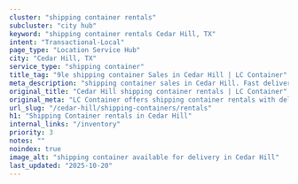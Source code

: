 ```yaml
---
cluster: "shipping container rentals"
subcluster: "city hub"
keyword: "shipping container rentals Cedar Hill, TX"
intent: "Transactional-Local"
page_type: "Location Service Hub"
city: "Cedar Hill, TX"
service_type: "shipping container"
title_tag: "9le shipping container Sales in Cedar Hill | LC Container"
meta_description: "shipping container sales in Cedar Hill. Fast delivery, competitive pricing. Serving shipping containers area. Quote ID: UQW. Call (214) 524-4168 for your free quote today."
original_title: "Cedar Hill shipping container rentals | LC Container"
original_meta: "LC Container offers shipping container rentals with delivery in Cedar Hill, TX. Local. Fast quotes. Since 2003."
url_slug: "/cedar-hill/shipping-containers/rentals"
h1: "Shipping Container rentals in Cedar Hill"
internal_links: "/inventory"
priority: 3
notes: ""
noindex: true
image_alt: "shipping container available for delivery in Cedar Hill"
last_updated: "2025-10-20"
---
```


<!-- TODO: Add unique city/inventory copy, images, and internal links here. -->
